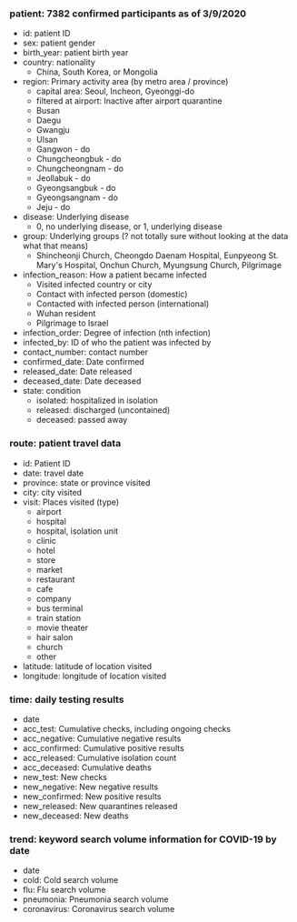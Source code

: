 ### **patient**: 7382 confirmed participants as of 3/9/2020
- id: patient ID
- sex: patient gender
- birth_year: patient birth year
- country: nationality
  - China, South Korea, or Mongolia
- region: Primary activity area (by metro area / province)
  - capital area: Seoul, Incheon, Gyeonggi-do
  - filtered at airport: Inactive after airport quarantine
  - Busan
  - Daegu
  - Gwangju 
  - Ulsan
  - Gangwon - do
  - Chungcheongbuk - do
  - Chungcheongnam - do
  - Jeollabuk - do
  - Gyeongsangbuk - do
  - Gyeongsangnam - do
  - Jeju - do
- disease: Underlying disease
  - 0, no underlying disease, or 1, underlying disease
- group: Underlying groups (? not totally sure without looking at the data what that means)
  - Shincheonji Church, Cheongdo Daenam Hospital, Eunpyeong St. Mary's Hospital, Onchun Church, Myungsung Church, Pilgrimage
- infection_reason: How a patient became infected
  - Visited infected country or city
  - Contact with infected person (domestic)
  - Contacted with infected person (international)
  - Wuhan resident
  - Pilgrimage to Israel
- infection_order: Degree of infection (nth infection)
- infected_by: ID of who the patient was infected by
- contact_number: contact number
- confirmed_date: Date confirmed 
- released_date: Date released
- deceased_date: Date deceased
- state: condition
  - isolated: hospitalized in isolation
  - released: discharged (uncontained)
  - deceased: passed away

### **route:** patient travel data
- id: Patient ID
- date: travel date
- province: state or province visited
- city: city visited
- visit: Places visited (type)
  - airport
  - hospital
  - hospital, isolation unit
  - clinic
  - hotel
  - store
  - market
  - restaurant 
  - cafe 
  - company
  - bus terminal
  - train station
  - movie theater
  - hair salon
  - church
  - other
- latitude: latitude of location visited
- longitude: longitude of location visited

### **time:** daily testing results
- date
- acc_test: Cumulative checks, including ongoing checks
- acc_negative: Cumulative negative results
- acc_confirmed: Cumulative positive results
- acc_released: Cumulative isolation count
- acc_deceased: Cumulative deaths
- new_test: New checks
- new_negative: New negative results
- new_confirmed: New positive results
- new_released: New quarantines released
- new_deceased: New deaths

### **trend:** keyword search volume information for COVID-19 by date
- date
- cold: Cold search volume
- flu: Flu search volume
- pneumonia: Pneumonia search volume
- coronavirus: Coronavirus search volume
